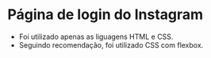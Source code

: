 # Página de login do Instagram

- Foi utilizado apenas as liguagens HTML e CSS.
- Seguindo recomendação, foi utilizado CSS com flexbox.
